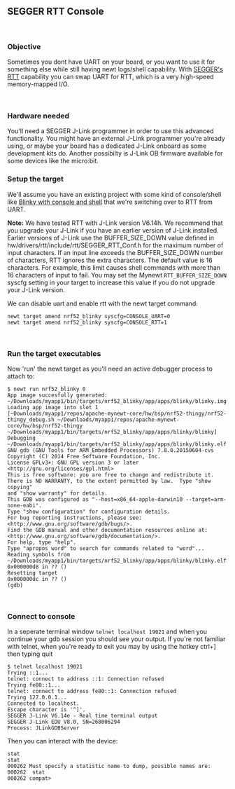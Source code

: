 ## SEGGER RTT Console

<br>

### Objective

Sometimes you dont have UART on your board, or you want to use it for something else while still having newt logs/shell capability. With [SEGGER's RTT](https://www.segger.com/jlink-rtt.html) capability you can swap UART for RTT, which is a very high-speed memory-mapped I/O.

<br>

### Hardware needed

You'll need a SEGGER J-Link programmer in order to use this advanced functionality. You might have an external J-Link programmer you're already using, or maybe your board has a dedicated J-Link onboard as some development kits do. Another possibilty is J-Link OB firmware available for some devices like the micro:bit. 

### Setup the target

We'll assume you have an existing project with some kind of console/shell like [Blinky with console and shell](blinky_console.md) that we're switching over to RTT from UART. 

**Note:** We have tested RTT with J-Link version V6.14h. We recommend that you upgrade your J-Link if you have an earlier version of J-Link installed. Earlier versions of J-Link use the BUFFER_SIZE_DOWN value defined in hw/drivers/rtt/include/rtt/SEGGER_RTT_Conf.h for the maximum number of input characters. If an input line exceeds the BUFFER_SIZE_DOWN number of characters, RTT ignores the extra characters. The default value is 16 characters. For example, this limit causes shell commands with more than 16 characters of input to fail. You may set the Mynewt `RTT_BUFFER_SIZE_DOWN` syscfg setting in your target to increase this value if you do not upgrade your J-Link version.

We can disable uart and enable rtt with the newt target command:

```
newt target amend nrf52_blinky syscfg=CONSOLE_UART=0
newt target amend nrf52_blinky syscfg=CONSOLE_RTT=1
```

<br>

### Run the target executables 
Now 'run' the newt target as you'll need an active debugger process to attach to:

```
$ newt run nrf52_blinky 0
App image succesfully generated: ~/Downloads/myapp1/bin/targets/nrf52_blinky/app/apps/blinky/blinky.img
Loading app image into slot 1
[~Downloads/myapp1/repos/apache-mynewt-core/hw/bsp/nrf52-thingy/nrf52-thingy_debug.sh ~/Downloads/myapp1/repos/apache-mynewt-core/hw/bsp/nrf52-thingy ~/Downloads/myapp1/bin/targets/nrf52_blinky/app/apps/blinky/blinky]
Debugging ~/Downloads/myapp1/bin/targets/nrf52_blinky/app/apps/blinky/blinky.elf
GNU gdb (GNU Tools for ARM Embedded Processors) 7.8.0.20150604-cvs
Copyright (C) 2014 Free Software Foundation, Inc.
License GPLv3+: GNU GPL version 3 or later <http://gnu.org/licenses/gpl.html>
This is free software: you are free to change and redistribute it.
There is NO WARRANTY, to the extent permitted by law.  Type "show copying"
and "show warranty" for details.
This GDB was configured as "--host=x86_64-apple-darwin10 --target=arm-none-eabi".
Type "show configuration" for configuration details.
For bug reporting instructions, please see:
<http://www.gnu.org/software/gdb/bugs/>.
Find the GDB manual and other documentation resources online at:
<http://www.gnu.org/software/gdb/documentation/>.
For help, type "help".
Type "apropos word" to search for commands related to "word"...
Reading symbols from ~/Downloads/myapp1/bin/targets/nrf52_blinky/app/apps/blinky/blinky.elf...done.
0x000000d8 in ?? ()
Resetting target
0x000000dc in ?? ()
(gdb) 
```

<br>

### Connect to console

In a seperate terminal window ```telnet localhost 19021``` and when you continue your gdb session you should see your output. If you're not familiar with telnet, when you're ready to exit you may by using the hotkey ctrl+] then typing quit

```
$ telnet localhost 19021
Trying ::1...
telnet: connect to address ::1: Connection refused
Trying fe80::1...
telnet: connect to address fe80::1: Connection refused
Trying 127.0.0.1...
Connected to localhost.
Escape character is '^]'.
SEGGER J-Link V6.14e - Real time terminal output
SEGGER J-Link EDU V8.0, SN=268006294
Process: JLinkGDBServer
```

Then you can interact with the device:
```
stat
stat
000262 Must specify a statistic name to dump, possible names are:
000262 	stat
000262 compat> 
```
